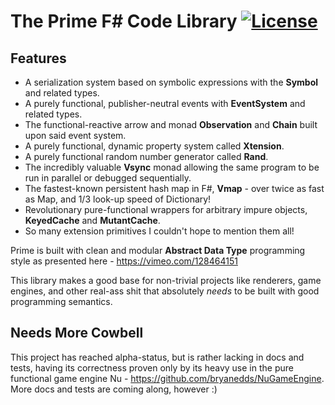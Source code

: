 The Prime F# Code Library [![License](https://img.shields.io/badge/license-MIT-blue.svg)](https://github.com/bryanedds/Prime/blob/master/LICENSE.md) 
=

## Features

- A serialization system based on symbolic expressions with the **Symbol** and related types.
- A purely functional, publisher-neutral events with **EventSystem** and related types.
- The functional-reactive arrow and monad **Observation** and **Chain** built upon said event system.
- A purely functional, dynamic property system called **Xtension**.
- A purely functional random number generator called **Rand**.
- The incredibly valuable **Vsync** monad allowing the same program to be run in parallel or debugged sequentially.
- The fastest-known persistent hash map in F#, **Vmap** - over twice as fast as Map, and 1/3 look-up speed of Dictionary!
- Revolutionary pure-functional wrappers for arbitrary impure objects, **KeyedCache** and **MutantCache**.
- So many extension primitives I couldn't hope to mention them all!

Prime is built with clean and modular **Abstract Data Type** programming style as presented here - https://vimeo.com/128464151

This library makes a good base for non-trivial projects like renderers, game engines, and other real-ass shit that absolutely *needs* to be built with good programming semantics.

## Needs More Cowbell
This project has reached alpha-status, but is rather lacking in docs and tests, having its correctness proven only by its heavy use in the pure functional game engine Nu -  https://github.com/bryanedds/NuGameEngine. More docs and tests are coming along, however :)
